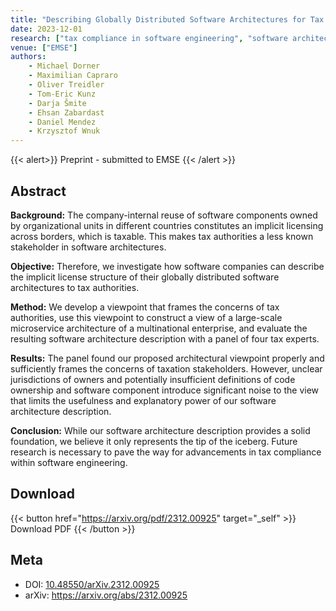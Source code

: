 ```yaml
---
title: "Describing Globally Distributed Software Architectures for Tax Compliance"
date: 2023-12-01
research: ["tax compliance in software engineering", "software architecture"]
venue: ["EMSE"]
authors:
    - Michael Dorner
    - Maximilian Capraro
    - Oliver Treidler
    - Tom-Eric Kunz
    - Darja Šmite
    - Ehsan Zabardast
    - Daniel Mendez
    - Krzysztof Wnuk
---
```


{{< alert>}}
Preprint - submitted to EMSE
{{< /alert >}}

## Abstract

**Background:** The company-internal reuse of software components owned by organizational units in different countries constitutes an implicit licensing across borders, which is taxable. This makes tax authorities a less known stakeholder in software architectures.

**Objective:** Therefore, we investigate how software companies can describe the implicit license structure of their globally distributed software architectures to tax authorities.

**Method:** We develop a viewpoint that frames the concerns of tax authorities, use this viewpoint to construct a view of a large-scale microservice architecture of a multinational enterprise, and evaluate the resulting software architecture description with a panel of four tax experts.

**Results:** The panel found our proposed architectural viewpoint properly and sufficiently frames the concerns of taxation stakeholders. However, unclear jurisdictions of owners and potentially insufficient definitions of code ownership and software component introduce significant noise to the view that limits the usefulness and explanatory power of our software architecture description.

**Conclusion:** While our software architecture description provides a solid foundation, we believe it only represents the tip of the iceberg. Future research is necessary to pave the way for advancements in tax compliance within software engineering.

## Download

{{< button href="https://arxiv.org/pdf/2312.00925" target="_self" >}}
Download PDF
{{< /button >}}

## Meta

- DOI: [10.48550/arXiv.2312.00925](https://doi.org/10.1109/MS.2023.3346646)
- arXiv: https://arxiv.org/abs/2312.00925
